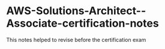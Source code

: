# AWS-Solutions-Architect--Associate-certification-notes
This notes helped to revise before the certification exam

